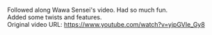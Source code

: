 Followed along Wawa Sensei's video. Had so much fun. <br>
Added some twists and features.<br>
Original video URL: https://www.youtube.com/watch?v=yjpGVIe_Gy8
